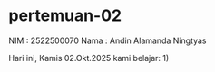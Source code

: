 # pertemuan-02
NIM : 2522500070
Nama : Andin Alamanda Ningtyas

Hari ini, Kamis 02.Okt.2025 kami belajar:
1) 